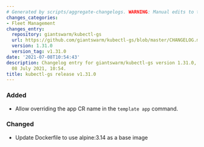 ```yaml
---
# Generated by scripts/aggregate-changelogs. WARNING: Manual edits to this files will be overwritten.
changes_categories:
- Fleet Management
changes_entry:
  repository: giantswarm/kubectl-gs
  url: https://github.com/giantswarm/kubectl-gs/blob/master/CHANGELOG.md#1310---2021-07-08
  version: 1.31.0
  version_tag: v1.31.0
date: '2021-07-08T10:54:43'
description: Changelog entry for giantswarm/kubectl-gs version 1.31.0, published on
  08 July 2021, 10:54.
title: kubectl-gs release v1.31.0
---
```


### Added
- Allow overriding the app CR name in the `template app` command.
### Changed
- Update Dockerfile to use alpine:3.14 as a base image
